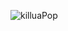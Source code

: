 
![killuaPop](https://github.com/user-attachments/assets/606a20aa-6a55-4882-9f98-b0521ccf19a8)


<!---
beawoo/beawoo is a ✨ special ✨ repository because its `README.md` (this file) appears on your GitHub profile.
You can click the Preview link to take a look at your changes.
--->
